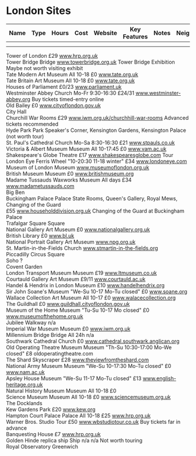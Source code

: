 # London Sites

| Name | Type   | Hours   | Cost  | Website  | Key Features | Notes | Neighborhood | Tube Station |
|------|--------|---------|-------|----------|--------------|-------|--------------|--------------|
|   |   |   |   |   |   |   |   |   |   |   |   |   |
|   |   |   |   |   |   |   |   |   |   |   |   |   |


Tower of London			£29	www.hrp.org.uk				
Tower Bridge	Bridge			www.towerbridge.org.uk	Tower Bridge Exhibition	Maybe not worth visiting exhibit		
Tate Modern	Art Museum	All 10-18	£0	www.tate.org.uk				
Tate Britain	Art Museum	All 10-18	£0	www.tate.org.uk				
Houses of Parliament			£0/23	www.parliament.uk				
Westminster Abbey	Church	Mo-Fr 9:30-16:30	£24/31	www.westminster-abbey.org		Buy tickets timed-entry online		
Old Bailey			£0	www.cityoflondon.gov.uk				
City Hall								
Churchill War Rooms			£29	www.iwm.org.uk/churchhill-war-rooms		Advanced tickets recommended		
Hyde Park	Park				Speaker's Corner, Kensington Gardens, Kensington Palace (not worth tour)			
St. Paul's Cathedral	Church	Mo-Sa 8:30-16:30	£21	www.stpauls.co.uk				
Victoria & Albert Museum	Museum	All 10-17:45	£0	www.vam.ac.uk				
Shakespeare's Globe	Theatre		£17	www.shakespearesglobe.com	Tour			
London Eye	Ferris Wheel	"10-20:30
11-18 winter"	£34	www.londoneye.com				
Museum of London	Museum			www.museumoflondon.org.uk				
British Museum	Museum		£0	www.britishmuseum.org				
Madame Tussauds Waxworks	Museum	All days	£34	www.madametussauds.com				
Big Ben								
Buckingham Palace	Palace				State Rooms, Queen's Gallery, Royal Mews, Changing of the Guard			
£55	www.householddivision.org.uk	Changing of the Guard at Buckingham Palace			
Trafalgar Square	Square							
National Gallery	Art Museum		£0	www.nationalgallery.org.uk				
British Library			£0	www.bl.uk				
National Portrait Gallery	Art Museum			www.npg.org.uk				
St. Martin-in-the-Fields	Church			www.stmartin-in-the-fields.org				
Piccadilly Circus	Square							
Soho	?							
Covent Garden								
London Transport Museum	Museum		£19	www.ltmuseum.co.uk				
Courtauld Gallery	Art Museum		£9/11	www.courtauld.ac.uk				
Handel & Hendrix in London	Museum		£10	www.handelhendrix.org				
Sir John Soane's Museum		"We-Su 10-17
Mo-Tu closed"	£0	www.soane.org				
Wallace Collection	Art Museum	All 10-17	£0	www.walacecollection.org				
The Guildhall			£0	www.guildhall.cityoflondon.gov.uk				
Museum of the Home	Museum	"Tu-Su 10-17
Mo closed"	£0	www.museumofthehome.org.uk				
Jubilee Walkway			n/a					
Imperial War Museum	Museum		£0	www.iwm.org.uk				
Millennium Bridge	Bridge	All 24h	n/a					
Southwark Cathedral	Church		£0	www.cathedral.southwark.anglican.org				
Old Operating Theatre Museum	Museum	"Th-Su 10:30-17:00
Mo-We closed"	£8	oldoperatingtheatre.com				
The Shard	Skyscraper		£28	www.theviewfromtheshard.com				
National Army Museum	Museum	"We-Su 10-17:30
Mo-Tu closed"	£0	www.nam.ac.uk				
Apsley House	Museum	"We-Su 11-17
Mo-Tu closed"	£13	www.english-heritage.org.uk				
Natural History Museum	Museum	All 10-18	£0					
Science Museum	Museum	All 10-18	£0	www.sciencemuseum.org.uk				
The Docklands								
Kew Gardens	Park		£20	www.kew.org				
Hampton Court Palace	Palace	All 10-18	£25	www.hrp.org.uk				
Warner Bros. Studio Tour			£50	www.wbstudiotour.co.uk		Buy tickets far in advance		
Banquesting House			£7	www.hrp.org.uk				
Golden Hinde replica ship	Ship	n/a	n/a			Not worth touring		
Royal Observatory Greenwich								

